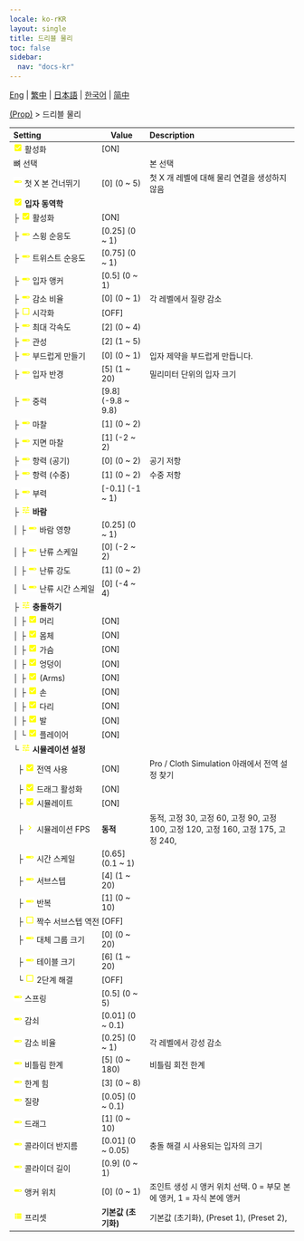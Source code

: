 ```yaml
---
locale: ko-rKR
layout: single
title: 드리블 물리
toc: false
sidebar:
  nav: "docs-kr"
---
```

[Eng](/dancexr/menu/2025.4/prop/cloth_physics) | [繁中](/tw/dancexr/menu/2025.4/prop/cloth_physics) | [日本語](/jp/dancexr/menu/2025.4/prop/cloth_physics) | [한국어](/kr/dancexr/menu/2025.4/prop/cloth_physics) | [简中](/zh/dancexr/menu/2025.4/prop/cloth_physics)

[(Prop)](../menu#(Prop)) > 드리블 물리



| Setting | Value | Description |
| :--- | --- | :--- |
|<nobr>![check_on icon](/images/icon/ic_check_on.png) 활성화</nobr>| [ON] | 
|<nobr> 뼈 선택</nobr>|| 본 선택
|<nobr>![slider icon](/images/icon/ic_slider.png) 첫 X 본 건너뛰기</nobr>| [0] (0 ~ 5) | 첫 X 개 레벨에 대해 물리 연결을 생성하지 않음
|<nobr>![check_on icon](/images/icon/ic_check_on.png) <b>입자 동역학</b></nobr>| | 
|<nobr>├&nbsp;![check_on icon](/images/icon/ic_check_on.png) 활성화</nobr>| [ON] | 
|<nobr>├&nbsp;![slider icon](/images/icon/ic_slider.png) 스윙 순응도</nobr>| [0.25] (0 ~ 1) | 
|<nobr>├&nbsp;![slider icon](/images/icon/ic_slider.png) 트위스트 순응도</nobr>| [0.75] (0 ~ 1) | 
|<nobr>├&nbsp;![slider icon](/images/icon/ic_slider.png) 입자 앵커</nobr>| [0.5] (0 ~ 1) | 
|<nobr>├&nbsp;![slider icon](/images/icon/ic_slider.png) 감소 비율</nobr>| [0] (0 ~ 1) | 각 레벨에서 질량 감소
|<nobr>├&nbsp;![check_off icon](/images/icon/ic_check_off.png) 시각화</nobr>| [OFF] | 
|<nobr>├&nbsp;![slider icon](/images/icon/ic_slider.png) 최대 각속도</nobr>| [2] (0 ~ 4) | 
|<nobr>├&nbsp;![slider icon](/images/icon/ic_slider.png) 관성</nobr>| [2] (1 ~ 5) | 
|<nobr>├&nbsp;![slider icon](/images/icon/ic_slider.png) 부드럽게 만들기</nobr>| [0] (0 ~ 1) | 입자 제약을 부드럽게 만듭니다.
|<nobr>├&nbsp;![slider icon](/images/icon/ic_slider.png) 입자 반경</nobr>| [5] (1 ~ 20) | 밀리미터 단위의 입자 크기
|<nobr>├&nbsp;![slider icon](/images/icon/ic_slider.png) 중력</nobr>| [9.8] (-9.8 ~ 9.8) | 
|<nobr>├&nbsp;![slider icon](/images/icon/ic_slider.png) 마찰</nobr>| [1] (0 ~ 2) | 
|<nobr>├&nbsp;![slider icon](/images/icon/ic_slider.png) 지면 마찰</nobr>| [1] (-2 ~ 2) | 
|<nobr>├&nbsp;![slider icon](/images/icon/ic_slider.png) 항력 (공기)</nobr>| [0] (0 ~ 2) | 공기 저항
|<nobr>├&nbsp;![slider icon](/images/icon/ic_slider.png) 항력 (수중)</nobr>| [1] (0 ~ 2) | 수중 저항
|<nobr>├&nbsp;![slider icon](/images/icon/ic_slider.png) 부력</nobr>| [-0.1] (-1 ~ 1) | 
|<nobr>├&nbsp;![tune icon](/images/icon/ic_tune.png) <b>바람</b></nobr>| | 
|<nobr>│&nbsp;├&nbsp;![slider icon](/images/icon/ic_slider.png) 바람 영향</nobr>| [0.25] (0 ~ 1) | 
|<nobr>│&nbsp;├&nbsp;![slider icon](/images/icon/ic_slider.png) 난류 스케일</nobr>| [0] (-2 ~ 2) | 
|<nobr>│&nbsp;├&nbsp;![slider icon](/images/icon/ic_slider.png) 난류 강도</nobr>| [1] (0 ~ 2) | 
|<nobr>│&nbsp;└&nbsp;![slider icon](/images/icon/ic_slider.png) 난류 시간 스케일</nobr>| [0] (-4 ~ 4) | 
|<nobr>├&nbsp;![tune icon](/images/icon/ic_tune.png) <b>충돌하기</b></nobr>| | 
|<nobr>│&nbsp;├&nbsp;![check_on icon](/images/icon/ic_check_on.png) 머리</nobr>| [ON] | 
|<nobr>│&nbsp;├&nbsp;![check_on icon](/images/icon/ic_check_on.png) 몸체</nobr>| [ON] | 
|<nobr>│&nbsp;├&nbsp;![check_on icon](/images/icon/ic_check_on.png) 가슴</nobr>| [ON] | 
|<nobr>│&nbsp;├&nbsp;![check_on icon](/images/icon/ic_check_on.png) 엉덩이</nobr>| [ON] | 
|<nobr>│&nbsp;├&nbsp;![check_on icon](/images/icon/ic_check_on.png) (Arms)</nobr>| [ON] | 
|<nobr>│&nbsp;├&nbsp;![check_on icon](/images/icon/ic_check_on.png) 손</nobr>| [ON] | 
|<nobr>│&nbsp;├&nbsp;![check_on icon](/images/icon/ic_check_on.png) 다리</nobr>| [ON] | 
|<nobr>│&nbsp;├&nbsp;![check_on icon](/images/icon/ic_check_on.png) 발</nobr>| [ON] | 
|<nobr>│&nbsp;└&nbsp;![check_on icon](/images/icon/ic_check_on.png) 플레이어</nobr>| [ON] | 
|<nobr>└&nbsp;![tune icon](/images/icon/ic_tune.png) <b>시뮬레이션 설정</b></nobr>| | 
|<nobr>&nbsp;&nbsp;├&nbsp;![check_on icon](/images/icon/ic_check_on.png) 전역 사용</nobr>| [ON] | Pro / Cloth Simulation 아래에서 전역 설정 찾기
|<nobr>&nbsp;&nbsp;├&nbsp;![check_on icon](/images/icon/ic_check_on.png) 드래그 활성화</nobr>| [ON] | 
|<nobr>&nbsp;&nbsp;├&nbsp;![check_on icon](/images/icon/ic_check_on.png) 시뮬레이트</nobr>| [ON] | 
|<nobr>&nbsp;&nbsp;├&nbsp;![chevron icon](/images/icon/ic_chevron.png) 시뮬레이션 FPS</nobr>| **동적** | 동적, 고정 30, 고정 60, 고정 90, 고정 100, 고정 120, 고정 160, 고정 175, 고정 240,  |
|<nobr>&nbsp;&nbsp;├&nbsp;![slider icon](/images/icon/ic_slider.png) 시간 스케일</nobr>| [0.65] (0.1 ~ 1) | 
|<nobr>&nbsp;&nbsp;├&nbsp;![slider icon](/images/icon/ic_slider.png) 서브스텝</nobr>| [4] (1 ~ 20) | 
|<nobr>&nbsp;&nbsp;├&nbsp;![slider icon](/images/icon/ic_slider.png) 반복</nobr>| [1] (0 ~ 10) | 
|<nobr>&nbsp;&nbsp;├&nbsp;![check_off icon](/images/icon/ic_check_off.png) 짝수 서브스텝 역전</nobr>| [OFF] | 
|<nobr>&nbsp;&nbsp;├&nbsp;![slider icon](/images/icon/ic_slider.png) 대체 그룹 크기</nobr>| [0] (0 ~ 20) | 
|<nobr>&nbsp;&nbsp;├&nbsp;![slider icon](/images/icon/ic_slider.png) 테이블 크기</nobr>| [6] (1 ~ 20) | 
|<nobr>&nbsp;&nbsp;└&nbsp;![check_off icon](/images/icon/ic_check_off.png) 2단계 해결</nobr>| [OFF] | 
|<nobr>![slider icon](/images/icon/ic_slider.png) 스프링</nobr>| [0.5] (0 ~ 5) | 
|<nobr>![slider icon](/images/icon/ic_slider.png) 감쇠</nobr>| [0.01] (0 ~ 0.1) | 
|<nobr>![slider icon](/images/icon/ic_slider.png) 감소 비율</nobr>| [0.25] (0 ~ 1) | 각 레벨에서 강성 감소
|<nobr>![slider icon](/images/icon/ic_slider.png) 비틀림 한계</nobr>| [5] (0 ~ 180) | 비틀림 회전 한계
|<nobr>![slider icon](/images/icon/ic_slider.png) 한계 힘</nobr>| [3] (0 ~ 8) | 
|<nobr>![slider icon](/images/icon/ic_slider.png) 질량</nobr>| [0.05] (0 ~ 0.1) | 
|<nobr>![slider icon](/images/icon/ic_slider.png) 드래그</nobr>| [1] (0 ~ 10) | 
|<nobr>![slider icon](/images/icon/ic_slider.png) 콜라이더 반지름</nobr>| [0.01] (0 ~ 0.05) | 충돌 해결 시 사용되는 입자의 크기
|<nobr>![slider icon](/images/icon/ic_slider.png) 콜라이더 길이</nobr>| [0.9] (0 ~ 1) | 
|<nobr>![slider icon](/images/icon/ic_slider.png) 앵커 위치</nobr>| [0] (0 ~ 1) | 조인트 생성 시 앵커 위치 선택. 0 = 부모 본에 앵커, 1 = 자식 본에 앵커
|<nobr>![list icon](/images/icon/ic_list.png) 프리셋</nobr>| **기본값 (초기화)** | 기본값 (초기화), (Preset 1), (Preset 2),  |
